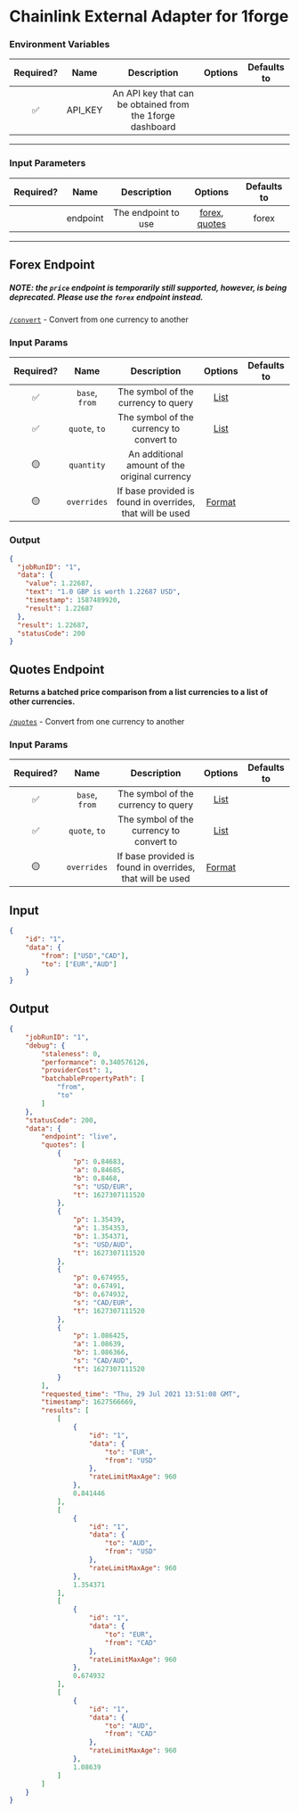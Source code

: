# Chainlink External Adapter for 1forge

### Environment Variables

| Required? |  Name   |                        Description                        | Options | Defaults to |
| :-------: | :-----: | :-------------------------------------------------------: | :-----: | :---------: |
|    ✅     | API_KEY | An API key that can be obtained from the 1forge dashboard |         |             |

---

### Input Parameters

| Required? |   Name   |     Description     |         Options          | Defaults to |
| :-------: | :------: | :-----------------: | :----------------------: | :---------: |
|           | endpoint | The endpoint to use | [forex](#Forex-Endpoint), [quotes](#Quotes-Endpoint) |    forex    |

---

## Forex Endpoint

##### NOTE: the `price` endpoint is temporarily still supported, however, is being deprecated. Please use the `forex` endpoint instead.

[`/convert`](https://1forge.com/api#convert) - Convert from one currency to another

### Input Params

| Required? |      Name      |                        Description                        |                                       Options                                        | Defaults to |
| :-------: | :------------: | :-------------------------------------------------------: | :----------------------------------------------------------------------------------: | :---------: |
|    ✅     | `base`, `from` |            The symbol of the currency to query            |                       [List](https://1forge.com/currency-list)                       |             |
|    ✅     | `quote`, `to`  |         The symbol of the currency to convert to          |                       [List](https://1forge.com/currency-list)                       |             |
|    🟡     |   `quantity`   |       An additional amount of the original currency       |                                                                                      |             |
|    🟡     |  `overrides`   | If base provided is found in overrides, that will be used | [Format](../../core/bootstrap/src/lib/external-adapter/overrides/presetSymbols.json) |             |

### Output

```json
{
  "jobRunID": "1",
  "data": {
    "value": 1.22687,
    "text": "1.0 GBP is worth 1.22687 USD",
    "timestamp": 1587489920,
    "result": 1.22687
  },
  "result": 1.22687,
  "statusCode": 200
}
```

## Quotes Endpoint
#### Returns a batched price comparison from a list currencies to a list of other currencies.

[`/quotes`](https://1forge.com/api#quotes) - Convert from one currency to another

### Input Params

| Required? |      Name      |                        Description                        |                                       Options                                        | Defaults to |
| :-------: | :------------: | :-------------------------------------------------------: | :----------------------------------------------------------------------------------: | :---------: |
|    ✅     | `base`, `from` |            The symbol of the currency to query            |                       [List](https://1forge.com/currency-list)                       |             |
|    ✅     | `quote`, `to`  |         The symbol of the currency to convert to          |                       [List](https://1forge.com/currency-list)                       |             |                                                                              |             |
|    🟡     |  `overrides`   | If base provided is found in overrides, that will be used | [Format](../../core/bootstrap/src/lib/external-adapter/overrides/presetSymbols.json) |             |

## Input
```json
{
    "id": "1",
    "data": {
        "from": ["USD","CAD"],
        "to": ["EUR","AUD"]
    }
}
```

## Output

```json
{
    "jobRunID": "1",
    "debug": {
        "staleness": 0,
        "performance": 0.340576126,
        "providerCost": 1,
        "batchablePropertyPath": [
            "from",
            "to"
        ]
    },
    "statusCode": 200,
    "data": {
        "endpoint": "live",
        "quotes": [
            {
                "p": 0.84683,
                "a": 0.84685,
                "b": 0.8468,
                "s": "USD/EUR",
                "t": 1627307111520
            },
            {
                "p": 1.35439,
                "a": 1.354353,
                "b": 1.354371,
                "s": "USD/AUD",
                "t": 1627307111520
            },
            {
                "p": 0.674955,
                "a": 0.67491,
                "b": 0.674932,
                "s": "CAD/EUR",
                "t": 1627307111520
            },
            {
                "p": 1.086425,
                "a": 1.08639,
                "b": 1.086366,
                "s": "CAD/AUD",
                "t": 1627307111520
            }
        ],
        "requested_time": "Thu, 29 Jul 2021 13:51:08 GMT",
        "timestamp": 1627566669,
        "results": [
            [
                {
                    "id": "1",
                    "data": {
                        "to": "EUR",
                        "from": "USD"
                    },
                    "rateLimitMaxAge": 960
                },
                0.841446
            ],
            [
                {
                    "id": "1",
                    "data": {
                        "to": "AUD",
                        "from": "USD"
                    },
                    "rateLimitMaxAge": 960
                },
                1.354371
            ],
            [
                {
                    "id": "1",
                    "data": {
                        "to": "EUR",
                        "from": "CAD"
                    },
                    "rateLimitMaxAge": 960
                },
                0.674932
            ],
            [
                {
                    "id": "1",
                    "data": {
                        "to": "AUD",
                        "from": "CAD"
                    },
                    "rateLimitMaxAge": 960
                },
                1.08639
            ]
        ]
    }
}
```

